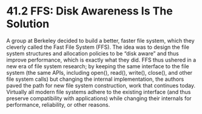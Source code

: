 # 41.2 FFS: Disk Awareness Is The Solution  

A group at Berkeley decided to build a better, faster file system, which they cleverly called the Fast File System (FFS). The idea was to design the file system structures and allocation policies to be “disk aware” and thus improve performance, which is exactly what they did. FFS thus ushered in a new era of file system research; by keeping the same interface to the file system (the same APIs, including open(), read(), write(), close(), and other file system calls) but changing the internal implementation, the authors paved the path for new file system construction, work that continues today. Virtually all modern file systems adhere to the existing interface (and thus preserve compatibility with applications) while changing their internals for performance, reliability, or other reasons.  

